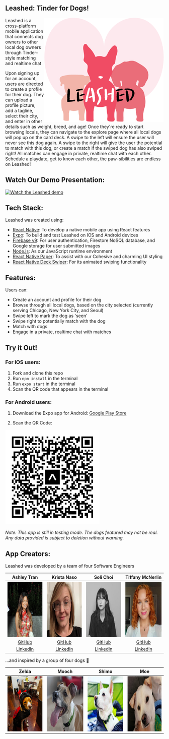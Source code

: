 ## Leashed: Tinder for Dogs!
<img align="right" width="380" height="330" src="/assets/leashed.png">
<p align="left">Leashed is a cross-platform mobile application that connects dog owners to other local dog owners through Tinder-style matching and realtime chat </p>
<p align="left">Upon signing up for an account, users are directed to create a profile for their dog. They can upload a profile picture, add a tagline, select their city, and enter in other details such as weight, breed, and age! Once they're ready to start browsing locals, they can navigate to the explore page where all local dogs will pop up on the card deck. A swipe to the left will ensure the user will never see this dog again. A swipe to the right will give the user the potential to match with this dog, or create a match if the swiped dog has also swiped right! All matches can engage in private, realtime chat with each other. Schedule a playdate, get to know each other, the paw-sibilities are endless on Leashed!</p>

## Watch Our Demo Presentation:
[![Watch the Leashed demo](https://img.youtube.com/vi/SbPc9NiMROo/maxresdefault.jpg)](https://youtu.be/SbPc9NiMROo)

## Tech Stack:
Leashed was created using:
- [React Native](https://reactnative.dev/): To develop a native mobile app using React features
- [Expo](https://expo.dev/): To build and test Leashed on IOS and Android devices
- [Firebase v9](https://firebase.google.com/): For user authentication, Firestore NoSQL database, and Google storage for user submitted images
- [Node.js](https://nodejs.org/en/): As our JavaScript runtime environment
- [React Native Paper](https://reactnativepaper.com/): To assist with our Cohesive and charming UI styling
- [React Native Deck Swiper](https://github.com/alexbrillant/react-native-deck-swiper): For its animated swiping functionality

## Features:
Users can:
- Create an account and profile for their dog
- Browse through all local dogs, based on the city selected (currently serving Chicago, New York City, and Seoul)
- Swipe left to mark the dog as 'seen'
- Swipe right to potentially match with the dog
- Match with dogs
- Engage in a private, realtime chat with matches


## Try it Out!
### For IOS users:
1. Fork and clone this repo
2. Run `npm install` in the terminal
3. Run `expo start` in the terminal
4. Scan the QR code that appears in the terminal

### For Android users:
1. Download the Expo app for Android: [Google Play Store](https://play.google.com/store/apps/details?id=host.exp.exponent&hl=en_US&gl=US)

2. Scan the QR Code:
 <img width="300" height="300" src="/assets/expo-go.svg">

*Note: This app is still in testing mode. The dogs featured may not be real. Any data provided is subject to deletion without warning.*

## App Creators:
Leashed was developed by a team of four Software Engineers


|                                     Ashley Tran                                    |                                  Krista Naso                                      |                                     Soli Choi                                       |                                     Tiffany McNerlin                                |                    
| :--------------------------------------------------------------------------------: | :-------------------------------------------------------------------------------: | :---------------------------------------------------------------------------------: | :---------------------------------------------------------------------------------: |
| <img src="/assets/Ashley.jpeg" alt="Ashley"  width="175" height="175">             | <img  src="/assets/Krista.png" alt="Krista"  width="175" height="175">            | <img src="/assets/soli.jpeg" alt="Soli" width="175" height="175">                   | <img src="/assets/Tiffany.jpeg" alt="Tiffany" width="175" height="175">             |
|                      [GitHub](https://github.com/atran56)                          |                       [GitHub](https://github.com/knaso17)                        |                       [GitHub](https://github.com/solichoi)                         |                       [GitHub](https://github.com/tiffmc1)                          |
|                [LinkedIn](https://www.linkedin.com/in/atran56/)                    |              [LinkedIn](https://www.linkedin.com/in/krista-naso/)                 |                [LinkedIn](https://www.linkedin.com/in/soli-choi/)                   |                [LinkedIn](https://www.linkedin.com/in/tiffanymcnerlin/)             |

...and inspired by a group of four dogs :sparkling_heart:


|                                     Zelda                                          |                                  Mooch                                            |                                     Shimo                                           |                                     Moe                                             |                    
| :--------------------------------------------------------------------------------: | :-------------------------------------------------------------------------------: | :---------------------------------------------------------------------------------: | :---------------------------------------------------------------------------------: |
| <img src="/assets/ZeldaTinderPic.jpg" alt="Zelda"  width="175" height="175">       | <img  src="/assets/Mooch.jpeg" alt="Mooch"  width="175" height="175">             | <img src="/assets/Shimo.jpeg" alt="Shimo" width="175" height="175">                 | <img src="/assets/Moe.jpeg" alt="Moe" width="175" height="175">                     |
